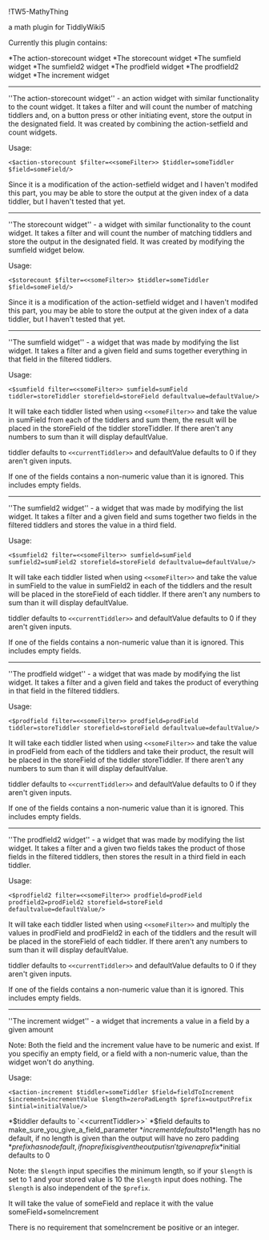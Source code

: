 !TW5-MathyThing


a math plugin for TiddlyWiki5

Currently this plugin contains:

*The action-storecount widget
*The storecount widget
*The sumfield widget
*The sumfield2 widget
*The prodfield widget
*The prodfield2 widget
*The increment widget

---

''The action-storecount widget'' - an action widget with similar functionality to the count widget. It takes a filter and will count the number of matching tiddlers and, on a button press or other initiating event, store the output in the designated field. It was created by combining the action-setfield and count widgets.

Usage:

`<$action-storecount $filter=<<someFilter>> $tiddler=someTiddler $field=someField/>`

Since it is a modification of the action-setfield widget and I haven't modifed this part, you may be able to store the output at the given index of a data tiddler, but I haven't tested that yet.

---

''The storecount widget'' - a widget with similar functionality to the count widget. It takes a filter and will count the number of matching tiddlers and store the output in the designated field. It was created by modifying the sumfield widget below.

Usage:

`<$storecount $filter=<<someFilter>> $tiddler=someTiddler $field=someField/>`

Since it is a modification of the action-setfield widget and I haven't modifed this part, you may be able to store the output at the given index of a data tiddler, but I haven't tested that yet.

---


''The sumfield widget'' - a widget that was made by modifying the list widget. It takes a filter and a given field and sums together everything in that field in the filtered tiddlers.

Usage:

`<$sumfield filter=<<someFilter>> sumfield=sumField tiddler=storeTiddler storefield=storeField defaultvalue=defaultValue/>`

It will take each tiddler listed when using `<<someFilter>>` and take the value in sumField from each of the tiddlers and sum them, the result will be placed in the storeField of the tiddler storeTiddler. If there aren't any numbers to sum than it will display defaultValue.

tiddler defaults to `<<currentTiddler>>` and defaultValue defaults to 0 if they aren't given inputs.

If one of the fields contains a non-numeric value than it is ignored. This includes empty fields.

---


''The sumfield2 widget'' - a widget that was made by modifying the list widget. It takes a filter and a given field and sums together two fields in the filtered tiddlers and stores the value in a third field.

Usage:

`<$sumfield2 filter=<<someFilter>> sumfield=sumField sumfield2=sumField2 storefield=storeField defaultvalue=defaultValue/>`

It will take each tiddler listed when using `<<someFilter>>` and take the value in sumField to the value in sumField2 in each of the tiddlers and the result will be placed in the storeField of each tiddler. If there aren't any numbers to sum than it will display defaultValue.

tiddler defaults to `<<currentTiddler>>` and defaultValue defaults to 0 if they aren't given inputs.

If one of the fields contains a non-numeric value than it is ignored. This includes empty fields.

---


''The prodfield widget'' - a widget that was made by modifying the list widget. It takes a filter and a given field and takes the product of everything in that field in the filtered tiddlers.

Usage:

`<$prodfield filter=<<someFilter>> prodfield=prodField tiddler=storeTiddler storefield=storeField defaultvalue=defaultValue/>`

It will take each tiddler listed when using `<<someFilter>>` and take the value in prodField from each of the tiddlers and take their product, the result will be placed in the storeField of the tiddler storeTiddler. If there aren't any numbers to sum than it will display defaultValue. 

tiddler defaults to `<<currentTiddler>>` and defaultValue defaults to 0 if they aren't given inputs.

If one of the fields contains a non-numeric value than it is ignored. This includes empty fields.

---


''The prodfield2 widget'' - a widget that was made by modifying the list widget. It takes a filter and a given two fields takes the product of those fields in the filtered tiddlers, then stores the result in a third field in each tiddler.

Usage:

`<$prodfield2 filter=<<someFilter>> prodfield=prodField prodfield2=prodField2 storefield=storeField defaultvalue=defaultValue/>`

It will take each tiddler listed when using `<<someFilter>>` and multiply the values in prodField and prodField2 in each of the tiddlers and the result will be placed in the storeField of each tiddler. If there aren't any numbers to sum than it will display defaultValue. 

tiddler defaults to `<<currentTiddler>>` and defaultValue defaults to 0 if they aren't given inputs.

If one of the fields contains a non-numeric value than it is ignored. This includes empty fields.

---

''The increment widget'' - a widget that increments a value in a field by a given amount

Note: Both the field and the increment value have to be numeric and exist. If you specifiy an empty field, or a field with a non-numeric value, than the widget won't do anything.

Usage:

`<$action-increment $tiddler=someTiddler $field=fieldToIncrement $increment=incrementValue $length=zeroPadLength $prefix=outputPrefix $intial=initialValue/>`

*$tiddler defaults to `<<currentTiddler>>`
*$field defaults to make_sure_you_give_a_field_parameter
*$increment defaults to 1
*$length has no default, if no length is given than the output will have no zero padding
*$prefix has no default, if no prefix is given the output isn't given a prefix
*$initial defaults to 0

Note: the `$length` input specifies the minimum length, so if your `$length` is set to 1 and your stored value is 10 the `$length` input does nothing. The `$length` is also independent of the `$prefix`.

It will take the value of someField and replace it with the value someField+someIncrement

There is no requirement that someIncrement be positive or an integer.